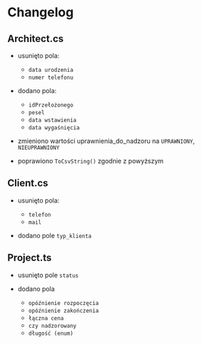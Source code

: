 # Changelog

## Architect.cs
* usunięto pola:
  - `data urodzenia`
  - `numer telefonu`

* dodano pola:
  - `idPrzełożonego`
  - `pesel`
  - `data wstawienia`
  - `data wygaśnięcia`

* zmieniono wartości uprawnienia_do_nadzoru na `UPRAWNIONY`, `NIEUPRAWNIONY`
* poprawiono `ToCsvString()` zgodnie z powyższym

## Client.cs
* usunięto pola:
  - `telefon`
  - `mail`

* dodano pole `typ_klienta`

## Project.ts
* usunięto pole `status`

* dodano pola
  - `opóźnienie rozpoczęcia`
  - `opóźnienie zakończenia`
  - `łączna cena`
  - `czy nadzorowany`
  - `długość (enum)`